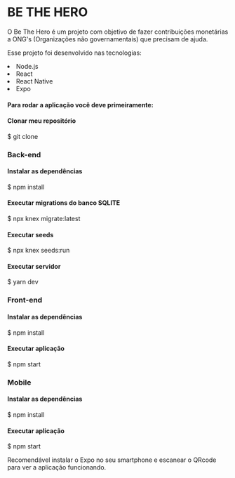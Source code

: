 # BE THE HERO

O Be The Hero é um projeto com objetivo de fazer contribuições monetárias a ONG's (Organizações não governamentais) que precisam de ajuda.

Esse projeto foi desenvolvido nas tecnologias:

<li>Node.js</li>
<li>React</li>
<li>React Native</li>
<li>Expo</li>

#### Para rodar a aplicação você deve primeiramente: 

#### Clonar meu repositório

$ git clone 

### Back-end 

#### Instalar as dependências

$ npm install

#### Executar migrations do banco SQLITE

$ npx knex migrate:latest

#### Executar seeds

$ npx knex seeds:run

#### Executar servidor

$ yarn dev

### Front-end

#### Instalar as dependências

$ npm install

#### Executar aplicação

$ npm start

### Mobile

#### Instalar as dependências

$ npm install

#### Executar aplicação

$ npm start

Recomendável instalar o Expo no seu smartphone e escanear o QRcode para ver a aplicação funcionando.






